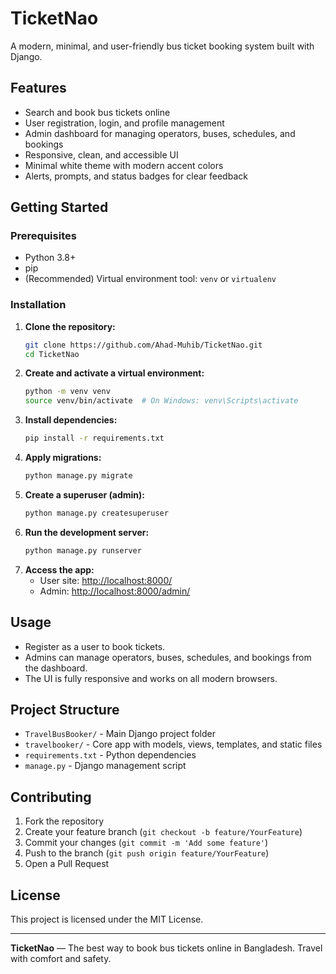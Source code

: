 # TicketNao

A modern, minimal, and user-friendly bus ticket booking system built with Django.

## Features
- Search and book bus tickets online
- User registration, login, and profile management
- Admin dashboard for managing operators, buses, schedules, and bookings
- Responsive, clean, and accessible UI
- Minimal white theme with modern accent colors
- Alerts, prompts, and status badges for clear feedback

## Getting Started

### Prerequisites
- Python 3.8+
- pip
- (Recommended) Virtual environment tool: `venv` or `virtualenv`

### Installation
1. **Clone the repository:**
   ```bash
   git clone https://github.com/Ahad-Muhib/TicketNao.git
   cd TicketNao
   ```
2. **Create and activate a virtual environment:**
   ```bash
   python -m venv venv
   source venv/bin/activate  # On Windows: venv\Scripts\activate
   ```
3. **Install dependencies:**
   ```bash
   pip install -r requirements.txt
   ```
4. **Apply migrations:**
   ```bash
   python manage.py migrate
   ```
5. **Create a superuser (admin):**
   ```bash
   python manage.py createsuperuser
   ```
6. **Run the development server:**
   ```bash
   python manage.py runserver
   ```
7. **Access the app:**
   - User site: [http://localhost:8000/](http://localhost:8000/)
   - Admin: [http://localhost:8000/admin/](http://localhost:8000/admin/)

## Usage
- Register as a user to book tickets.
- Admins can manage operators, buses, schedules, and bookings from the dashboard.
- The UI is fully responsive and works on all modern browsers.

## Project Structure
- `TravelBusBooker/` - Main Django project folder
- `travelbooker/` - Core app with models, views, templates, and static files
- `requirements.txt` - Python dependencies
- `manage.py` - Django management script

## Contributing
1. Fork the repository
2. Create your feature branch (`git checkout -b feature/YourFeature`)
3. Commit your changes (`git commit -m 'Add some feature'`)
4. Push to the branch (`git push origin feature/YourFeature`)
5. Open a Pull Request

## License
This project is licensed under the MIT License.

---

**TicketNao** — The best way to book bus tickets online in Bangladesh. Travel with comfort and safety. 
